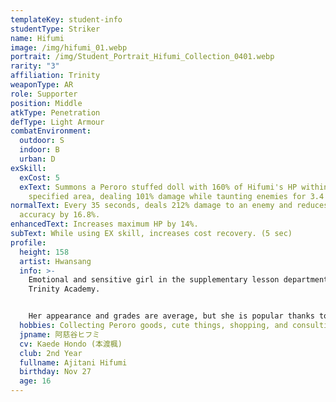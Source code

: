 ```yaml
---
templateKey: student-info
studentType: Striker
name: Hifumi
image: /img/hifumi_01.webp
portrait: /img/Student_Portrait_Hifumi_Collection_0401.webp
rarity: "3"
affiliation: Trinity
weaponType: AR
role: Supporter
position: Middle
atkType: Penetration
defType: Light Armour
combatEnvironment:
  outdoor: S
  indoor: B
  urban: D
exSkill:
  exCost: 5
  exText: Summons a Peroro stuffed doll with 160% of Hifumi's HP within a
    specified area, dealing 101% damage while taunting enemies for 3.4 seconds.
normalText: Every 35 seconds, deals 212% damage to an enemy and reduces its
  accuracy by 16.8%.
enhancedText: Increases maximum HP by 14%.
subText: While using EX skill, increases cost recovery. (5 sec)
profile:
  height: 158
  artist: Hwansang
  info: >-
    Emotional and sensitive girl in the supplementary lesson department of
    Trinity Academy.


    Her appearance and grades are average, but she is popular thanks to her gentle, not sharp, personality. She listens to the worries and stories of the people around her, but because of this, she sometimes unintentionally gets carried away by the atmosphere and causes trouble.
  hobbies: Collecting Peroro goods, cute things, shopping, and consulting.
  jpname: 阿慈谷ヒフミ
  cv: Kaede Hondo (本渡楓)
  club: 2nd Year
  fullname: Ajitani Hifumi
  birthday: Nov 27
  age: 16
---
```

